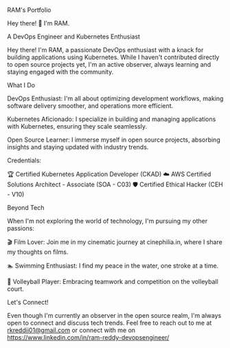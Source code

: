 RAM's Portfolio

Hey there! 👋 I'm RAM.

A DevOps Engineer and Kubernetes Enthusiast

Hey there! I'm RAM, a passionate DevOps enthusiast with a knack for building applications using Kubernetes. While I haven't contributed directly to open source projects yet, I'm an active observer, always learning and staying engaged with the community.

What I Do

DevOps Enthusiast: I'm all about optimizing development workflows, making software delivery smoother, and operations more efficient.

Kubernetes Aficionado: I specialize in building and managing applications with Kubernetes, ensuring they scale seamlessly.

Open Source Learner: I immerse myself in open source projects, absorbing insights and staying updated with industry trends.

Credentials:

🏆 Certified Kubernetes Application Developer (CKAD)
☁️ AWS Certified Solutions Architect - Associate (SOA - C03)
🛡️ Certified Ethical Hacker (CEH - V10)

Beyond Tech

When I'm not exploring the world of technology, I'm pursuing my other passions:

🎬 Film Lover: Join me in my cinematic journey at cinephilia.in, where I share my thoughts on films.

🏊 Swimming Enthusiast: I find my peace in the water, one stroke at a time.

🏐 Volleyball Player: Embracing teamwork and competition on the volleyball court.

Let's Connect!

Even though I'm currently an observer in the open source realm, I'm always open to connect and discuss tech trends. Feel free to reach out to me at rkreddii01@gmail.com or connect with me on https://www.linkedin.com/in/ram-reddy-devopsengineer/
